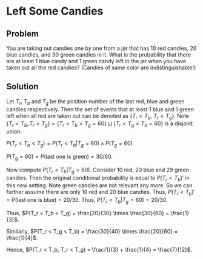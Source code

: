 # Left Some Candies

## Problem

You are taking out candies one by one from a jar that has 10 red candies, 20 blue candies, and 30 green candies in it. What is the probability that there are at least 1 blue candy and 1 green candy left in the jar when you have taken out all the red candies? (Candies of same color are indistinguishable!) 

## Solution

Let $T_r$, $T_b$ and $T_g$ be the position number of the last red, blue and green candies respectively. Then the set of events that at least $1$ blue and $1$ green left when all red are taken out can be denoted as $\{T_r < T_b$, $T_r < T_g\}$. Note $\{T_r < T_b, T_r < T_g\} = \{ T_r < T_b < T_g = 60 \} \sqcup \{ T_r < T_g < T_b = 60 \}$ is a disjoint union.

$P(T_r < T_b < T_g) = P(T_r < T_b |  T_g = 60) \times P(T_g = 60)$

$P(T_g = 60) = P(\textrm{last one is green}) = 30/60$.

Now compute $P(T_r < T_b |  T_g = 60)$. Consider $10$ red, $20$ blue and $29$ green candies. Then the original conditional probability is equal to $P(T_r < T_b)'$ in this new setting. Note green candies are not relevant any more. So we can further assume there are only $10$ red and $20$ blue candies. Thus, $P(T_r < T_b)' = P(\textrm{last one is blue}) = 20/30$. Thus, $P(T_r < T_b |  T_g = 60) = 20/30$.

Thus, $P(T_r < T_b < T_g) = \frac{20}{30} \times \frac{30}{60} = \frac{1}{3}$.

Similarly, $P(T_r < T_g < T_b) = \frac{30}{40} \times \frac{20}{60} = \frac{1}{4}$.

Hence, $P(T_r < T_b, T_r < T_g) = \frac{1}{3} + \frac{1}{4} = \frac{7}{12}$.



